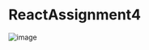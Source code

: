 # ReactAssignment4
![image](https://user-images.githubusercontent.com/74482130/212112963-095682b9-55e3-4237-b9be-73c44cdd617d.png)

